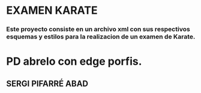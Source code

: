 # EXAMEN KARATE

### Este proyecto consiste en un archivo xml con sus respectivos esquemas y estilos para la realizacion de un examen de Karate.


# PD abrelo con edge porfis.
## SERGI PIFARRÉ ABAD